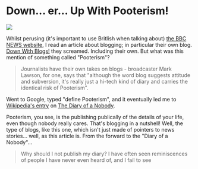 # Down... er... Up With Pooterism!

![](http://upload.wikimedia.org/wikipedia/en/thumb/1/19/Charles_and_Lupin_Pooter.gif/250px-Charles_and_Lupin_Pooter.gif)

Whilst perusing (it's important to use Britlish when talking about) [the BBC NEWS website](http://news.bbc.co.uk), I read an article about blogging; in particular their own blog. [Down With Blogs!](http://news.bbc.co.uk/1/hi/magazine/5116654.stm) they screamed. Including their own. But what was this mention of something called "Pooterism"?

> Journalists have their own takes on blogs - broadcaster Mark Lawson, for one, says that "although the word blog suggests attitude and subversion, it's really just a hi-tech kind of diary and carries the identical risk of Pooterism".


Went to Google, typed "define Pooterism", and it eventually led me to [Wikipedia's entry](http://en.wikipedia.org/wiki/Diary_of_a_Nobody) on [The Diary of a Nobody](http://www.gutenberg.org/dirs/etext97/dnbdy10h.htm).

Pooterism, you see, is the publishing publically of the details of your life, even though nobody really cares. That's blogging in a nutshell! Well, the type of blogs, like this one, which isn't just made of pointers to news stories... well, as this article is. From the forward to the "Diary of a Nobody"...

> Why should I not publish my diary? I have often seen reminiscences of people I have never even heard of, and I fail to see



